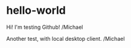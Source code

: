 # hello-world 

Hi! 
I'm testing Github!
/Michael

Another test, with local desktop client.
/Michael
